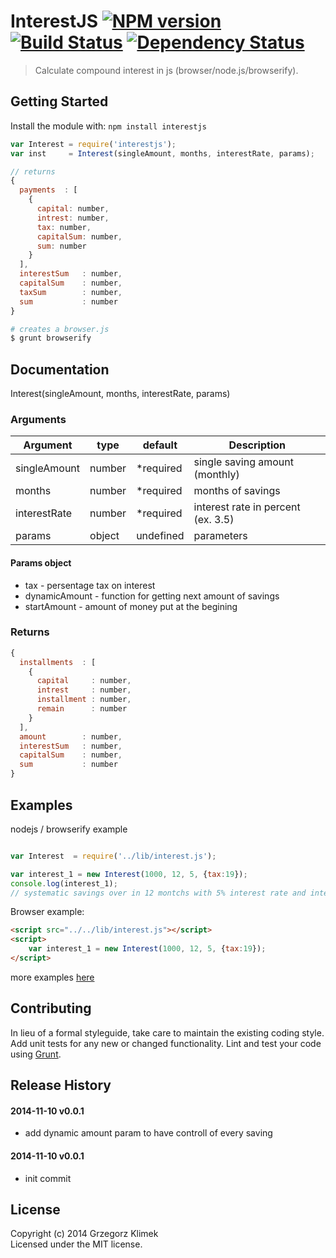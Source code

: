 # InterestJS [![NPM version](https://badge.fury.io/js/interestjs.png?style=flat)](http://badge.fury.io/js/interestjs) [![Build Status](https://travis-ci.org/kfiku/InterestJS.svg)](https://travis-ci.org/kfiku/InterestJS) [![Dependency Status](https://david-dm.org/kfiku/InterestJS/dev-status.svg)](https://david-dm.org/kfiku/interestjs)

> Calculate compound interest in js (browser/node.js/browserify).


## Getting Started

Install the module with: `npm install interestjs`

```js
var Interest = require('interestjs');
var inst     = Interest(singleAmount, months, interestRate, params);

// returns
{ 
  payments  : [
    {
      capital: number,
      intrest: number,
      tax: number,
      capitalSum: number,
      sum: number
    }
  ],
  interestSum   : number,
  capitalSum    : number,
  taxSum        : number,
  sum           : number
}
```


```sh
# creates a browser.js
$ grunt browserify
```



## Documentation

Interest(singleAmount, months, interestRate, params)

### Arguments
| Argument           | type   | default   | Description
| ------------------ | ------ | --------- | ------------------
| singleAmount       | number | *required | single saving amount (monthly)
| months             | number | *required | months of savings
| interestRate       | number | *required | interest rate in percent (ex. 3.5)
| params             | object | undefined | parameters

#### Params object
* tax - persentage tax on interest
* dynamicAmount - function for getting next amount of savings
* startAmount - amount of money put at the begining

### Returns
```js
{ 
  installments  : [
    {
      capital     : number,
      intrest     : number,
      installment : number,
      remain      : number
    }
  ],
  amount        : number,
  interestSum   : number,
  capitalSum    : number,
  sum           : number
}
```

## Examples

nodejs / browserify example
```js

var Interest  = require('../lib/interest.js');

var interest_1 = new Interest(1000, 12, 5, {tax:19});
console.log(interest_1);
// systematic savings over in 12 montchs with 5% interest rate and interest tax 19% (in poland we have 19%)

```

Browser example:
```html
<script src="../../lib/interest.js"></script>
<script>
    var interest_1 = new Interest(1000, 12, 5, {tax:19});
</script>
```

more examples [here](https://github.com/kfiku/InterestJS/tree/master/example)

## Contributing

In lieu of a formal styleguide, take care to maintain the existing coding style. Add unit tests for any new or changed functionality. Lint and test your code using [Grunt](http://gruntjs.com).


## Release History

#### 2014-11-10 v0.0.1
 * add dynamic amount param to have controll of every saving
 
#### 2014-11-10 v0.0.1
 * init commit



## License

Copyright (c) 2014 Grzegorz Klimek  
Licensed under the MIT license.

